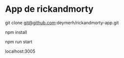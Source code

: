 # App de rickandmorty

git clone git@github.com:deymerh/rickandmorty-app.git

npm install

npm run start

localhost:3005
